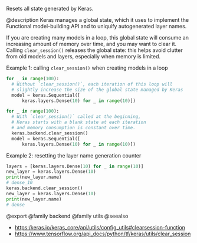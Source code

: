 Resets all state generated by Keras.

@description
Keras manages a global state, which it uses to implement the Functional
model-building API and to uniquify autogenerated layer names.

If you are creating many models in a loop, this global state will consume
an increasing amount of memory over time, and you may want to clear it.
Calling `clear_session()` releases the global state: this helps avoid
clutter from old models and layers, especially when memory is limited.

Example 1: calling `clear_session()` when creating models in a loop

```python
for _ in range(100):
  # Without `clear_session()`, each iteration of this loop will
  # slightly increase the size of the global state managed by Keras
  model = keras.Sequential([
      keras.layers.Dense(10) for _ in range(10)])

for _ in range(100):
  # With `clear_session()` called at the beginning,
  # Keras starts with a blank state at each iteration
  # and memory consumption is constant over time.
  keras.backend.clear_session()
  model = keras.Sequential([
      keras.layers.Dense(10) for _ in range(10)])
```

Example 2: resetting the layer name generation counter

```python
layers = [keras.layers.Dense(10) for _ in range(10)]
new_layer = keras.layers.Dense(10)
print(new_layer.name)
# dense_10
keras.backend.clear_session()
new_layer = keras.layers.Dense(10)
print(new_layer.name)
# dense
```

@export
@family backend
@family utils
@seealso
+ <https:/keras.io/keras_core/api/utils/config_utils#clearsession-function>
+ <https://www.tensorflow.org/api_docs/python/tf/keras/utils/clear_session>
